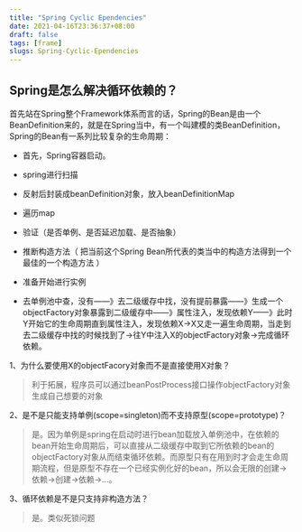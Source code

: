 ```yaml
---
title: "Spring Cyclic Ependencies"
date: 2021-04-16T23:36:37+08:00
draft: false
tags: [frame]
slugs: Spring-Cyclic-Ependencies
---
```


## Spring是怎么解决循环依赖的？

首先站在Spring整个Framework体系而言的话，Spring的Bean是由一个BeanDefinition来的，就是在Spring当中，有一个叫建模的类BeanDefinition，Spring的Bean有一系列比较复杂的生命周期：

- 首先，Spring容器启动。

-  spring进行扫描
- 反射后封装成beanDefinition对象，放入beanDefinitionMap
- 遍历map
- 验证（是否单例、是否延迟加载、是否抽象）
- 推断构造方法（ 把当前这个Spring Bean所代表的类当中的构造方法得到一个最佳的一个构造方法 ）
- 准备开始进行实例
- 去单例池中查，没有——》去二级缓存中找，没有提前暴露——》生成一个objectFactory对象暴露到二级缓存中——》属性注入，发现依赖Y——》此时Y开始它的生命周期直到属性注入，发现依赖X->X又走一遍生命周期，当走到去二级缓存中找的时候找到了->往Y中注入X的objectFactory对象->完成循环依赖。

 

1、为什么要使用X的objectFacory对象而不是直接使用X对象？

> 利于拓展，程序员可以通过beanPostProcess接口操作objectFactory对象生成自己想要的对象

2、是不是只能支持单例(scope=singleton)而不支持原型(scope=prototype)？

> 是。因为单例是spring在启动时进行bean加载放入单例池中，在依赖的bean开始生命周期后，可以直接从二级缓存中取到它所依赖的bean的objectFactory对象从而结束循环依赖。而原型只有在用到时才会走生命周期流程，但是原型不存在一个已经实例化好的bean，所以会无限的创建->依赖->创建->依赖->...。

3、循环依赖是不是只支持非构造方法？

> 是。类似死锁问题 

